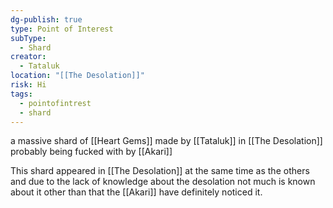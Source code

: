 ```yaml
---
dg-publish: true
type: Point of Interest
subType:
  - Shard
creator:
  - Tataluk
location: "[[The Desolation]]"
risk: Hi
tags:
  - pointofintrest
  - shard
---
```


a massive shard of [[Heart Gems]] made by [[Tataluk]] in [[The Desolation]] probably being fucked with by [[Akari]]

This shard appeared in [[The Desolation]] at the same time as the others and due to the lack of knowledge about the desolation not much is known about it other than that the [[Akari]] have definitely noticed it.